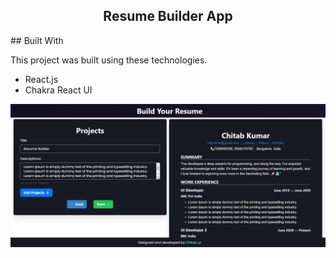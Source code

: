 <h2 align="center">
  Resume Builder App<br/>
</h2>
## Built With

This project was built using these technologies.

- React.js
- Chakra React UI

<div align="center">
  <img alt="Demo" src="./public/resumebuilder.png" />
</div>

<br/>





